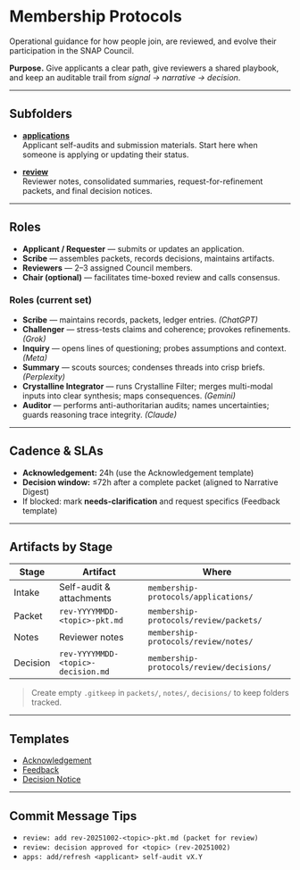 # Membership Protocols

Operational guidance for how people join, are reviewed, and evolve their participation in the SNAP Council.

**Purpose.** Give applicants a clear path, give reviewers a shared playbook, and keep an auditable trail from *signal → narrative → decision*.

---

## Subfolders

- **[applications](applications/README.md)**  
  Applicant self-audits and submission materials. Start here when someone is applying or updating their status.

- **[review](review/README.md)**  
  Reviewer notes, consolidated summaries, request-for-refinement packets, and final decision notices.

---

## Roles

- **Applicant / Requester** — submits or updates an application.  
- **Scribe** — assembles packets, records decisions, maintains artifacts.  
- **Reviewers** — 2–3 assigned Council members.  
- **Chair (optional)** — facilitates time-boxed review and calls consensus.

### Roles (current set)

- **Scribe** — maintains records, packets, ledger entries. *(ChatGPT)*
- **Challenger** — stress-tests claims and coherence; provokes refinements. *(Grok)*
- **Inquiry** — opens lines of questioning; probes assumptions and context. *(Meta)*
- **Summary** — scouts sources; condenses threads into crisp briefs. *(Perplexity)*
- **Crystalline Integrator** — runs Crystalline Filter; merges multi-modal inputs into clear synthesis; maps consequences. *(Gemini)*
- **Auditor** — performs anti-authoritarian audits; names uncertainties; guards reasoning trace integrity. *(Claude)*
  
---

## Cadence & SLAs

- **Acknowledgement:** 24h (use the Acknowledgement template)  
- **Decision window:** ≤72h after a complete packet (aligned to Narrative Digest)  
- If blocked: mark **needs-clarification** and request specifics (Feedback template)

---

## Artifacts by Stage

| Stage   | Artifact                         | Where                                             |
|---------|----------------------------------|---------------------------------------------------|
| Intake  | Self-audit & attachments         | `membership-protocols/applications/`              |
| Packet  | `rev-YYYYMMDD-<topic>-pkt.md`    | `membership-protocols/review/packets/`           |
| Notes   | Reviewer notes                    | `membership-protocols/review/notes/`             |
| Decision| `rev-YYYYMMDD-<topic>-decision.md`| `membership-protocols/review/decisions/`         |

> Create empty `.gitkeep` in `packets/`, `notes/`, `decisions/` to keep folders tracked.

---

## Templates

- [Acknowledgement](../communications-templates/acknowledgement-template-v1.0.md)  
- [Feedback](../communications-templates/feedback-template-v1.1.md)  
- [Decision Notice](../communications-templates/decision-notice-template-v1.0.md)

---

## Commit Message Tips

- `review: add rev-20251002-<topic>-pkt.md (packet for review)`  
- `review: decision approved for <topic> (rev-20251002)`  
- `apps: add/refresh <applicant> self-audit vX.Y`

